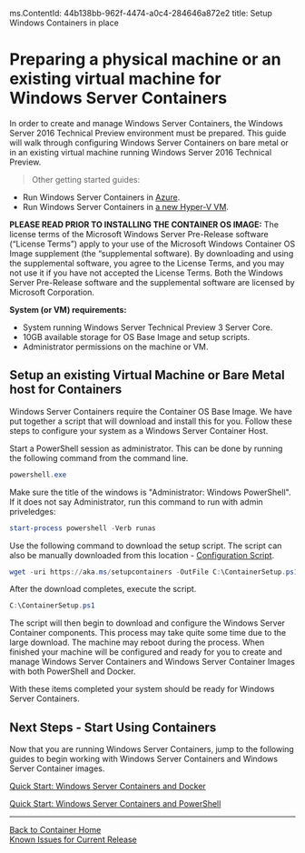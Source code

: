 ms.ContentId: 44b138bb-962f-4474-a0c4-284646a872e2
title: Setup Windows Containers in place

# Preparing a physical machine or an existing virtual machine for Windows Server Containers


In order to create and manage Windows Server Containers, the Windows Server 2016 Technical Preview environment must be prepared. This guide will walk through configuring Windows Server Containers on bare metal or in an existing virtual machine running Windows Server 2016 Technical Preview. 

> Other getting started guides:
  * Run Windows Server Containers in [Azure](./azure_setup.md).
  * Run Windows Server Containers in [a new Hyper-V VM](./container_setup.md).

  **PLEASE READ PRIOR TO INSTALLING THE CONTAINER OS IMAGE:**  The license terms of the Microsoft Windows Server Pre-Release software (“License Terms”) apply to your use of the Microsoft Windows Container OS Image supplement (the “supplemental software).  By downloading and using the supplemental software, you agree to the License Terms, and you may not use it if you have not accepted the License Terms. Both the Windows Server Pre-Release software and the supplemental software are licensed by Microsoft Corporation.  

**System (or VM) requirements:**
* System running Windows Server Technical Preview 3 Server Core.
* 10GB available storage for OS Base Image and setup scripts.
* Administrator permissions on the machine or VM.

## Setup an existing Virtual Machine or Bare Metal host for Containers
Windows Server Containers require the Container OS Base Image. We have put together a script that will download and install this for you. Follow these steps to configure your system as a Windows Server Container Host.

Start a PowerShell session as administrator. This can be done by running the following command from the command line.

``` powershell
powershell.exe
```

Make sure the title of the windows is "Administrator: Windows PowerShell". If it does not say Administrator, run this command to run with admin priveledges:

``` powershell
start-process powershell -Verb runas
```

Use the following command to download the setup script. The script can also be manually downloaded from this location - [Configuration Script](http://aka.ms/setupcontainers).
 
``` PowerShell
wget -uri https://aka.ms/setupcontainers -OutFile C:\ContainerSetup.ps1
```
   
 After the download completes, execute the script.
``` PowerShell
C:\ContainerSetup.ps1
```

The script will then begin to download and configure the Windows Server Container components. This process may take quite some time due to the large download. The machine may reboot during the process. When finished your machine will be configured and ready for you to create and manage Windows Server Containers and Windows Server Container Images with both PowerShell and Docker. 

 With these items completed your system should be ready for Windows Server Containers. 


## Next Steps - Start Using Containers

Now that you are running Windows Server Containers, jump to the following guides to begin working with Windows Server Containers and Windows Server Container images. 
 
[Quick Start: Windows Server Containers and Docker](./manage_docker.md) 

[Quick Start: Windows Server Containers and PowerShell](./manage_powershell.md) 

-------------------

[Back to Container Home](../containers_welcome.md)  
[Known Issues for Current Release](../about/work_in_progress.md)